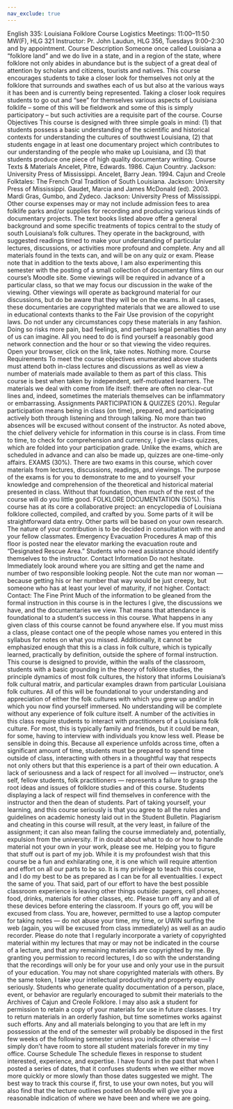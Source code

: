 ```yaml
---
nav_exclude: true
---
```


English 335: Louisiana Folklore
Course Logistics
Meetings:	11:00–11:50 MW(F), HLG 321
Instructor:	Pr. John Laudun, HLG 356, Tuesdays 9:00–2:30 and by appointment.
Course Description
Someone once called Louisiana a “folklore land” and we do live in a state, and in a region of the state, where folklore not only abides in abundance but is the subject of a great deal of attention by scholars and citizens, tourists and natives. This course encourages students to take a closer look for themselves not only at the folklore that surrounds and swathes each of us but also at the various ways it has been and is currently being represented. Taking a closer look requires students to go out and “see” for themselves various aspects of Louisiana folklife – some of this will be fieldwork and some of this is simply participatory – but such activities are a requisite part of the course.
Course Objectives
This course is designed with three simple goals in mind: (1) that students possess a basic understanding of the scientific and historical contexts for understanding the cultures of southwest Louisiana, (2) that students engage in at least one documentary project which contributes to our understanding of the people who make up Louisiana, and (3) that students produce one piece of high quality documentary writing.
Course Texts & Materials
Ancelet, Pitre, Edwards. 1986. Cajun Country. Jackson: University Press of Mississippi.
Ancelet, Barry Jean. 1994. Cajun and Creole Folktales: The French Oral Tradition of South Louisiana. Jackson: University Press of Mississippi.
Gaudet, Marcia and James McDonald (ed). 2003. Mardi Gras, Gumbo, and Zydeco. Jackson: University Press of Mississippi.
Other course expenses may or may not include admission fees to area folklife parks and/or supplies for recording and producing various kinds of documentary projects.
The text books listed above offer a general background and some specific treatments of topics central to the study of south Louisiana’s folk cultures. They operate in the background, with suggested readings timed to make your understanding of particular lectures, discussions, or activities more profound and complete. Any and all materials found in the texts can, and will be on any quiz or exam.
Please note that in addition to the texts above, I am also experimenting this semester with the posting of a small collection of documentary films on our course’s Moodle site. Some viewings will be required in advance of a particular class, so that we may focus our discussion in the wake of the viewing. Other viewings will operate as background material for our discussions, but do be aware that they will be on the exams. In all cases, these documentaries are copyrighted materials that we are allowed to use in educational contexts thanks to the Fair Use provision of the copyright laws. Do not under any circumstances copy these materials in any fashion. Doing so risks more pain, bad feelings, and perhaps legal penalties than any of us can imagine. All you need to do is find yourself a reasonably good network connection and the hour or so that viewing the video requires. Open your browser, click on the link, take notes. Nothing more.
Course Requirements
To meet the course objectives enumerated above students must attend both in-class lectures and discussions as well as view a number of materials made available to them as part of this class. This course is best when taken by independent, self-motivated learners. The materials we deal with come from life itself: there are often no clear-cut lines and, indeed, sometimes the materials themselves can be inflammatory or embarrassing. 
Assignments
PARTICIPATION & QUIZZES (20%). Regular participation means being in class (on time), prepared, and participating actively both through listening and through talking. No more than two absences will be excused without consent of the instructor. As noted above, the chief delivery vehicle for information in this course is in class. From time to time, to check for comprehension and currency, I give in-class quizzes, which are folded into your participation grade. Unlike the exams, which are scheduled in advance and can also be made up, quizzes are one-time-only affairs.
EXAMS (30%). There are two exams in this course, which cover materials from lectures, discussions, readings, and viewings. The purpose of the exams is for you to demonstrate to me and to yourself your knowledge and comprehension of the theoretical and historical material presented in class. Without that foundation, then much of the rest of the course will do you little good.
FOLKLORE DOCUMENTATION (50%). This course has at its core a collaborative project: an encyclopedia of Louisiana folklore collected, compiled, and crafted by you. Some parts of it will be straightforward data entry. Other parts will be based on your own research. The nature of your contribution is to be decided in consultation with me and your fellow classmates. 
Emergency Evacuation Procedures
A map of this floor is posted near the elevator marking the evacuation route and “Designated Rescue Area.” Students who need assistance should identify themselves to the instructor.
Contact Information
Do not hesitate. Immediately look around where you are sitting and get the name and number of two responsible looking people. Not the cute man nor woman — because getting his or her number that way would be just creepy, but someone who has at least your level of maturity, if not higher.
Contact: 
Contact: 
The Fine Print
Much of the information to be gleaned from the formal instruction in this course is in the lectures I give, the discussions we have, and the documentaries we view. That means that attendance is foundational to a student’s success in this course. What happens in any given class of this course cannot be found anywhere else. If you must miss a class, please contact one of the people whose names you entered in this syllabus for notes on what you missed. 
Additionally, it cannot be emphasized enough that this is a class in folk culture, which is typically learned, practically by definition, outside the sphere of formal instruction. This course is designed to provide, within the walls of the classroom, students with a basic grounding in the theory of folklore studies, the principle dynamics of most folk cultures, the history that informs Louisiana’s folk cultural matrix, and particular examples drawn from particular Louisiana folk cultures. All of this will be foundational to your understanding and appreciation of either the folk cultures with which you grew up and/or in which you now find yourself immersed. No understanding will be complete without any experience of folk culture itself. A number of the activities in this class require students to interact with practitioners of a Louisiana folk culture. For most, this is typically family and friends, but it could be mean, for some, having to interview with individuals you know less well. Please be sensible in doing this. 
Because all experience unfolds across time, often a significant amount of time, students must be prepared to spend time outside of class, interacting with others in a thoughtful way that respects not only others but that this experience is a part of their own education.
A lack of seriousness and a lack of respect for all involved — instructor, one’s self, fellow students, folk practitioners — represents a failure to grasp the root ideas and issues of folklore studies and of this course. Students displaying a lack of respect will find themselves in conference with the instructor and then the dean of students.
Part of taking yourself, your learning, and this course seriously is that you agree to all the rules and guidelines on academic honesty laid out in the Student Bulletin. Plagiarism and cheating in this course will result, at the very least, in failure of the assignment; it can also mean failing the course immediately and, potentially, expulsion from the university. If in doubt about what to do or how to handle material not your own in your work, please see me. Helping you to figure that stuff out is part of my job. 
While it is my profoundest wish that this course be a fun and exhilarating one, it is one which will require attention and effort on all our parts to be so. It is my privilege to teach this course, and I do my best to be as prepared as I can be for all eventualities. I expect the same of you.
That said, part of our effort to have the best possible classroom experience is leaving other things outside: pagers, cell phones, food, drinks, materials for other classes, etc. Please turn off any and all of these devices before entering the classroom. If yours go off, you will be excused from class. You are, however, permitted to use a laptop computer for taking notes — do not abuse your time, my time, or UWIN surfing the web (again, you will be excused from class immediately) as well as an audio recorder. Please do note that I regularly incorporate a variety of copyrighted material within my lectures that may or may not be indicated in the course of a lecture, and that any remaining materials are copyrighted by me. By granting you permission to record lectures, I do so with the understanding that the recordings will only be for your use and only your use in the pursuit of your education. You may not share copyrighted materials with others.
By the same token, I take your intellectual productivity and property equally seriously. Students who generate quality documentation of a person, place, event, or behavior are regularly encouraged to submit their materials to the Archives of Cajun and Creole Folklore. I may also ask a student for permission to retain a copy of your materials for use in future classes. I try to return materials in an orderly fashion, but time sometimes works against such efforts. Any and all materials belonging to you that are left in my possession at the end of the semester will probably be disposed in the first few weeks of the following semester unless you indicate otherwise — I simply don’t have room to store all student materials forever in my tiny office.
Course Schedule
The schedule flexes in response to student interested, experience, and expertise. I have found in the past that when I posted a series of dates, that it confuses students when we either move more quickly or more slowly than those dates suggested we might. The best way to track this course if, first, to use your own notes, but you will also find that the lecture outlines posted on Moodle will give you a reasonable indication of where we have been and where we are going.